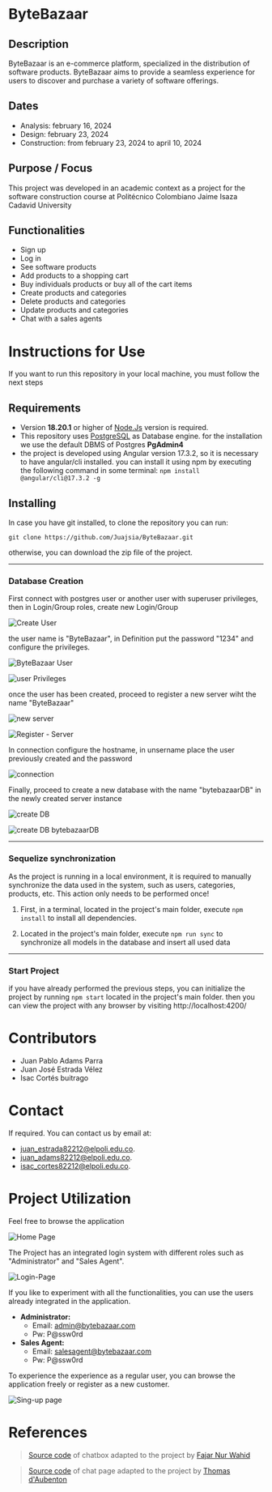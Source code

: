 # ByteBazaar

## Description

ByteBazaar is an e-commerce platform, specialized in the distribution of software products. ByteBazaar aims to provide a seamless experience for users to discover and purchase a variety of software offerings.

## Dates

- Analysis: february 16, 2024
- Design: february 23, 2024
- Construction: from february 23, 2024 to april 10, 2024

## Purpose / Focus

This project was developed in an academic context as a project for the software construction course at Politécnico Colombiano Jaime Isaza Cadavid University

## Functionalities

- Sign up
- Log in
- See software products
- Add products to a shopping cart
- Buy individuals products or buy all of the cart items
- Create products and categories
- Delete products and categories
- Update products and categories
- Chat with a sales agents

# Instructions for Use

If you want to run this repository in your local machine, you must follow the next steps

## Requirements

- Version **18.20.1** or higher of [Node.Js](https://nodejs.org/en) version is required.
- This repository uses [PostgreSQL](https://www.postgresql.org/) as Database engine. for the installation we use the default DBMS of Postgres **PgAdmin4**
- the project is developed using Angular version 17.3.2, so it is necessary to have angular/cli installed.
  you can install it using npm by executing the following command in some terminal:
  `npm install @angular/cli@17.3.2 -g`

## Installing

In case you have git installed, to clone the repository you can run:

`git clone https://github.com/Juajsia/ByteBazaar.git`

otherwise, you can download the zip file of the project.

---

### Database Creation

First connect with postgres user or another user with superuser privileges, then in Login/Group roles, create new Login/Group

![Create User](https://cdn.discordapp.com/attachments/1037567655424569344/1226744128545624094/image.png?ex=6625e180&is=66136c80&hm=e749501908eb2d94d4422fa7ec301c1c89549eabb8fc56a3f93419f3fcefc7b9&)

the user name is "ByteBazaar", in Definition put the password "1234" and configure the privileges.

![ByteBazaar User](https://cdn.discordapp.com/attachments/1037567655424569344/1227017339954921513/image.png?ex=6626dff2&is=66146af2&hm=4fd72eb7ccb04d363fcde06d8d161b3f66b30ab0603f5df309228b86ebef7d8c&)

![user Privileges](https://cdn.discordapp.com/attachments/1037567655424569344/1227017408871665775/image.png?ex=6626e003&is=66146b03&hm=624d3a076844e8a94aba883fc4bab986fc9793917e794fcf3f8e78904d7ae11d&)

once the user has been created, proceed to register a new server wiht the name "ByteBazaar"

![new server](https://cdn.discordapp.com/attachments/1037567655424569344/1226745562208927794/image.png?ex=6625e2d5&is=66136dd5&hm=bda080d1a89b9713752b625a52e21cd284075252b7c82d7080686457395ffaa1&)

![Register - Server](https://cdn.discordapp.com/attachments/1037567655424569344/1227018162654941225/image.png?ex=6626e0b6&is=66146bb6&hm=6fe9c09f642e3186f7e40682e0a53111ea1002aa11807f05fc4aa369f6bc6196&)

In connection configure the hostname, in unsername place the user previously created and the password

![connection](https://cdn.discordapp.com/attachments/1037567655424569344/1227018216065466521/image.png?ex=6626e0c3&is=66146bc3&hm=efbe0c4445aadc2dd030dbca2368862476a444c10e81cd53bf2c7c7badfa15a2&)

Finally, proceed to create a new database with the name "bytebazaarDB" in the newly created server instance

![create DB](https://cdn.discordapp.com/attachments/1037567655424569344/1226747124151226428/image.png?ex=6625e44a&is=66136f4a&hm=a073ca712996d440a775d3dc2738f51b441568b388687f92abf741fe407744b4&)

![create DB bytebazaarDB](https://cdn.discordapp.com/attachments/1037567655424569344/1227018940404863026/image.png?ex=6626e170&is=66146c70&hm=cd7fce12c181e293c15f5bf322b8c6f25f6ff00806d8ef36bd9231295e3a985d&)

---

### Sequelize synchronization

As the project is running in a local environment, it is required to manually synchronize the data used in the system, such as users, categories, products, etc.
This action only needs to be performed once!

1. First, in a terminal, located in the project's main folder, execute `npm install` to install all dependencies.

2. Located in the project's main folder, execute `npm run sync` to synchronize all models in the database and insert all used data

---

### Start Project

if you have already performed the previous steps, you can initialize the project by running `npm start` located in the project's main folder. then you can view the project with any browser by visiting
http://localhost:4200/

# Contributors

- Juan Pablo Adams Parra
- Juan José Estrada Vélez
- Isac Cortés buitrago

# Contact

If required. You can contact us by email at:

- [juan_estrada82212@elpoli.edu.co](mailto:juan_estrada82212@elpoli.edu.co).
- [juan_adams82212@elpoli.edu.co](mailto:juan_adams82212@elpoli.edu.co).
- [isac_cortes82212@elpoli.edu.co](mailto:isac_cortes82212@elpoli.edu.co).

# Project Utilization

Feel free to browse the application

![Home Page](https://cdn.discordapp.com/attachments/1032514734899068978/1227623459652243467/image.png?ex=66291470&is=66169f70&hm=b74f2143c1d05a219de9053b1f7e87befc53c6a36271292043843c43f7e2f155&)

The Project has an integrated login system with different roles such as "Administrator" and "Sales Agent".

![Login-Page](https://cdn.discordapp.com/attachments/1032514734899068978/1227343007641243658/image.png?ex=66280f3f&is=66159a3f&hm=1155987ee22c5e893ebd646da8a886ca6f939ddbd09f14b71c50dd234e7a84eb&)

If you like to experiment with all the functionalities, you can use the users already integrated in the application.

- **Administrator:**
  - Email: admin@bytebazaar.com
  - Pw: P@ssw0rd
- **Sales Agent:**
  - Email: salesagent@bytebazaar.com
  - Pw: P@ssw0rd

To experience the experience as a regular user, you can browse the application freely or register as a new customer.

![Sing-up page](https://cdn.discordapp.com/attachments/1032514734899068978/1227344629540720721/image.png?ex=662810c2&is=66159bc2&hm=e07a2cf3f3dee3cd9d6068386acb9b7ac73844dd1c1560a81c6cdef8163b014e&)

# References

> [Source code](https://codepen.io/fajarnurwahid/pen/XWzPQZe) of chatbox adapted to the project by [Fajar Nur Wahid](https://www.youtube.com/@FajarStd)

> [Source code](https://codepen.io/ThomasDaubenton/pen/QMqaBN) of chat page adapted to the project by [Thomas d'Aubenton](https://card.thomasdaubenton.com/)
